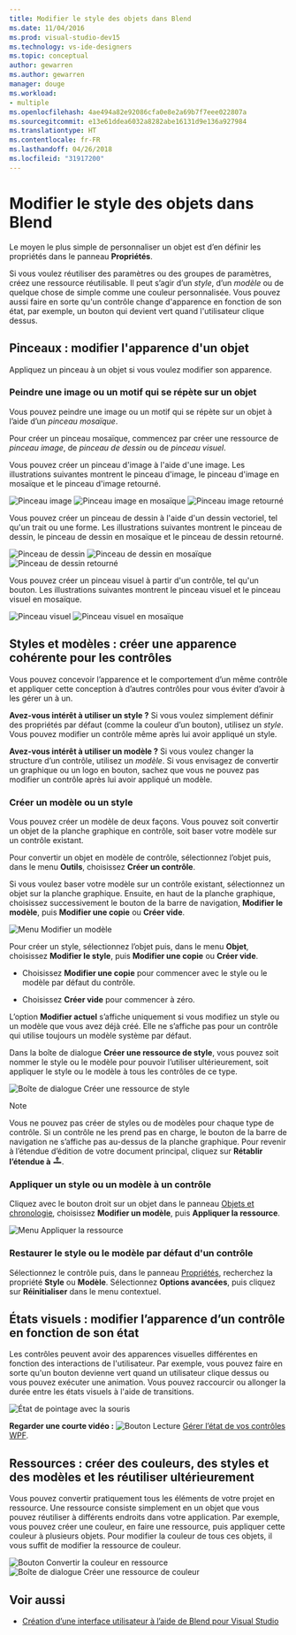 ```yaml
---
title: Modifier le style des objets dans Blend
ms.date: 11/04/2016
ms.prod: visual-studio-dev15
ms.technology: vs-ide-designers
ms.topic: conceptual
author: gewarren
ms.author: gewarren
manager: douge
ms.workload:
- multiple
ms.openlocfilehash: 4ae494a82e92086cfa0e8e2a69b7f7eee022807a
ms.sourcegitcommit: e13e61ddea6032a8282abe16131d9e136a927984
ms.translationtype: HT
ms.contentlocale: fr-FR
ms.lasthandoff: 04/26/2018
ms.locfileid: "31917200"
---
```

# <a name="modify-the-style-of-objects-in-blend"></a>Modifier le style des objets dans Blend

Le moyen le plus simple de personnaliser un objet est d’en définir les propriétés dans le panneau **Propriétés**.

Si vous voulez réutiliser des paramètres ou des groupes de paramètres, créez une ressource réutilisable. Il peut s’agir d’un *style*, d’un *modèle* ou de quelque chose de simple comme une couleur personnalisée. Vous pouvez aussi faire en sorte qu'un contrôle change d'apparence en fonction de son état, par exemple, un bouton qui devient vert quand l'utilisateur clique dessus.

## <a name="brushes-modify-the-appearance-of-an-object"></a>Pinceaux : modifier l'apparence d'un objet

Appliquez un pinceau à un objet si vous voulez modifier son apparence.

### <a name="paint-a-repeating-image-or-pattern-on-an-object"></a>Peindre une image ou un motif qui se répète sur un objet

Vous pouvez peindre une image ou un motif qui se répète sur un objet à l’aide d’un *pinceau mosaïque*.

Pour créer un pinceau mosaïque, commencez par créer une ressource de *pinceau image*, de *pinceau de dessin* ou de *pinceau visuel*.

Vous pouvez créer un pinceau d'image à l'aide d'une image. Les illustrations suivantes montrent le pinceau d'image, le pinceau d'image en mosaïque et le pinceau d'image retourné.

![Pinceau image](../designers/media/81f84f56-906d-456b-8288-d77da1e01e31.png) ![Pinceau image en mosaïque](../designers/media/d3782ca8-64da-47a4-a095-c6cdd0fa47a2.png) ![Pinceau image retourné](../designers/media/38ae3691-f3f1-4a1e-82ca-c7fa164bf56e.png)

Vous pouvez créer un pinceau de dessin à l'aide d'un dessin vectoriel, tel qu'un trait ou une forme. Les illustrations suivantes montrent le pinceau de dessin, le pinceau de dessin en mosaïque et le pinceau de dessin retourné.

![Pinceau de dessin](../designers/media/197666ac-ef57-4c5c-9779-669e991a00a5.png) ![Pinceau de dessin en mosaïque](../designers/media/ba09cda3-4cee-40ba-b3d4-edc032158bdc.png) ![Pinceau de dessin retourné](../designers/media/15bf6021-620c-4490-9eae-086153d3f14f.png)

Vous pouvez créer un pinceau visuel à partir d'un contrôle, tel qu'un bouton. Les illustrations suivantes montrent le pinceau visuel et le pinceau visuel en mosaïque.

![Pinceau visuel](../designers/media/fb6c90e0-153c-48fe-b563-e601beac6227.png) ![Pinceau visuel en mosaïque](../designers/media/e261b99f-7d8f-4d91-bc84-19c7beccc255.png)

## <a name="styles-and-templates-create-a-consistent-look-and-feel-across-controls"></a>Styles et modèles : créer une apparence cohérente pour les contrôles

Vous pouvez concevoir l’apparence et le comportement d’un même contrôle et appliquer cette conception à d’autres contrôles pour vous éviter d’avoir à les gérer un à un.

**Avez-vous intérêt à utiliser un style ?** Si vous voulez simplement définir des propriétés par défaut (comme la couleur d’un bouton), utilisez un *style*. Vous pouvez modifier un contrôle même après lui avoir appliqué un style.

**Avez-vous intérêt à utiliser un modèle ?** Si vous voulez changer la structure d’un contrôle, utilisez un *modèle*. Si vous envisagez de convertir un graphique ou un logo en bouton, sachez que vous ne pouvez pas modifier un contrôle après lui avoir appliqué un modèle.

### <a name="create-a-template-or-style"></a>Créer un modèle ou un style

Vous pouvez créer un modèle de deux façons. Vous pouvez soit convertir un objet de la planche graphique en contrôle, soit baser votre modèle sur un contrôle existant.

Pour convertir un objet en modèle de contrôle, sélectionnez l’objet puis, dans le menu **Outils**, choisissez **Créer un contrôle**.

Si vous voulez baser votre modèle sur un contrôle existant, sélectionnez un objet sur la planche graphique. Ensuite, en haut de la planche graphique, choisissez successivement le bouton de la barre de navigation, **Modifier le modèle**, puis **Modifier une copie** ou **Créer vide**.

![Menu Modifier un modèle](../designers/media/5ebdb33f-aad2-4c10-a328-5e8b04c56a36.png)

Pour créer un style, sélectionnez l’objet puis, dans le menu **Objet**, choisissez **Modifier le style**, puis **Modifier une copie** ou **Créer vide**.

- Choisissez **Modifier une copie** pour commencer avec le style ou le modèle par défaut du contrôle.

- Choisissez **Créer vide** pour commencer à zéro.

L’option **Modifier actuel** s’affiche uniquement si vous modifiez un style ou un modèle que vous avez déjà créé. Elle ne s’affiche pas pour un contrôle qui utilise toujours un modèle système par défaut.

Dans la boîte de dialogue **Créer une ressource de style**, vous pouvez soit nommer le style ou le modèle pour pouvoir l’utiliser ultérieurement, soit appliquer le style ou le modèle à tous les contrôles de ce type.

![Boîte de dialogue Créer une ressource de style](../designers/media/4818ee6a-ce60-4b79-91c8-3b1871829eea.png)

> [!NOTE]
> Vous ne pouvez pas créer de styles ou de modèles pour chaque type de contrôle. Si un contrôle ne les prend pas en charge, le bouton de la barre de navigation ne s’affiche pas au-dessus de la planche graphique.
> Pour revenir à l’étendue d’édition de votre document principal, cliquez sur **Rétablir l’étendue à** ![Icône Rétablir l’étendue à](../designers/media/55844eb3-ed98-4f20-aa66-a6f5b23eeb2b.png).

### <a name="apply-a-style-or-template-to-a-control"></a>Appliquer un style ou un modèle à un contrôle

Cliquez avec le bouton droit sur un objet dans le panneau [Objets et chronologie](../designers/creating-a-ui-by-using-blend-for-visual-studio.md#tour-of-the-objects-and-timeline-panel), choisissez **Modifier un modèle**, puis **Appliquer la ressource**.

![Menu Appliquer la ressource](../designers/media/dc12debc-7711-47d9-84ce-10322a384397.png)

### <a name="restore-the-default-style-or-template-of-a-control"></a>Restaurer le style ou le modèle par défaut d'un contrôle

Sélectionnez le contrôle puis, dans le panneau [Propriétés](../designers/creating-a-ui-by-using-blend-for-visual-studio.md#tour-of-the-properties-panel), recherchez la propriété **Style** ou **Modèle**. Sélectionnez **Options avancées**, puis cliquez sur **Réinitialiser** dans le menu contextuel.

## <a name="visual-states-change-the-appearance-of-a-control-based-on-its-state"></a>États visuels : modifier l’apparence d’un contrôle en fonction de son état

Les contrôles peuvent avoir des apparences visuelles différentes en fonction des interactions de l'utilisateur. Par exemple, vous pouvez faire en sorte qu'un bouton devienne vert quand un utilisateur clique dessus ou vous pouvez exécuter une animation. Vous pouvez raccourcir ou allonger la durée entre les états visuels à l'aide de transitions.

![État de pointage avec la souris](../designers/media/a95c671a-5639-40b9-83db-1e6b214330d5.png)

**Regarder une courte vidéo :** ![Bouton Lecture](../designers/media/bldadminconsoleinitialconfigicon.PNG) [Gérer l’état de vos contrôles WPF](https://www.youtube.com/watch?v=m0PlkF5i6uw).

## <a name="resources-create-colors-styles-and-templates-and-reuse-them-later"></a>Ressources : créer des couleurs, des styles et des modèles et les réutiliser ultérieurement

Vous pouvez convertir pratiquement tous les éléments de votre projet en ressource. Une ressource consiste simplement en un objet que vous pouvez réutiliser à différents endroits dans votre application. Par exemple, vous pouvez créer une couleur, en faire une ressource, puis appliquer cette couleur à plusieurs objets. Pour modifier la couleur de tous ces objets, il vous suffit de modifier la ressource de couleur.

![Bouton Convertir la couleur en ressource](../designers/media/89203705-cf66-46e0-b153-52a23cd744f7.png) ![Boîte de dialogue Créer une ressource de couleur](../designers/media/6bff8b19-3cd5-41a0-bbf9-ff65532d5aae.png)

## <a name="see-also"></a>Voir aussi

- [Création d’une interface utilisateur à l’aide de Blend pour Visual Studio](../designers/creating-a-ui-by-using-blend-for-visual-studio.md)